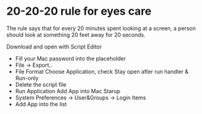 # 20-20-20 rule for eyes care
The rule says that for every 20 minutes spent looking at a screen, a person should look at something 20 feet away for 20 seconds.

Download and open with  Script Editor
  - Fill your Mac password into the placeholder
  - File -> Export..
  - File Format Choose Application, check Stay open after run handler & Run-only
  - Delete the script file
  - Run Application
 Add App into Mac Starup
  - System Preferences -> User&Groups -> Login Items
  - Add App into the list
